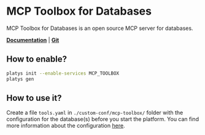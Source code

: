 # MCP Toolbox for Databases

MCP Toolbox for Databases is an open source MCP server for databases. 

**[Documentation](https://googleapis.github.io/genai-toolbox/getting-started/introduction/)** | **[Git](https://github.com/googleapis/genai-toolbox)**

## How to enable?

```bash
platys init --enable-services MCP_TOOLBOX
platys gen
```

## How to use it?

Create a file `tools.yaml` in `./custom-conf/mcp-toolbox/` folder with the configuration for the database(s) before you start the platform. You can find more information about the configuration [here](https://googleapis.github.io/genai-toolbox/resources/sources/).









